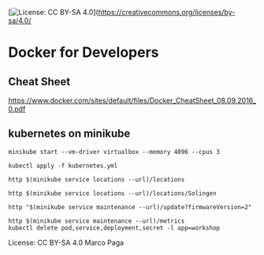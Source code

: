 [![License: CC BY-SA 4.0](https://licensebuttons.net/l/by-sa/4.0/80x15.png)](https://creativecommons.org/licenses/by-sa/4.0/

# Docker for Developers

## Cheat Sheet

https://www.docker.com/sites/default/files/Docker_CheatSheet_08.09.2016_0.pdf

## kubernetes on minikube

```
minikube start --vm-driver virtualbox --memory 4096 --cpus 3

kubectl apply -f kubernetes.yml

http $(minikube service locations --url)/locations 

http $(minikube service locations --url)/locations/Solingen

http "$(minikube service maintenance --url)/update?firmwareVersion=2"

http $(minikube service maintenance --url)/metrics
kubectl delete pod,service,deployment,secret -l app=workshop

```

License: CC BY-SA 4.0
Marco Paga

